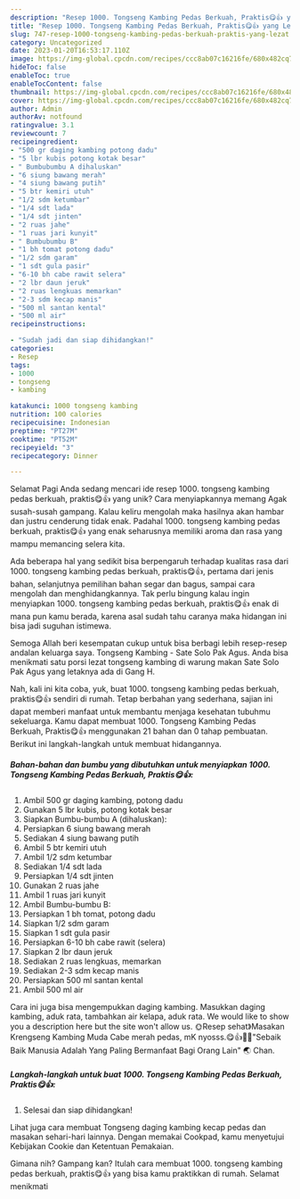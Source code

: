 ```yaml
---
description: "Resep 1000. Tongseng Kambing Pedas Berkuah, Praktis😋👍 yang Lezat"
title: "Resep 1000. Tongseng Kambing Pedas Berkuah, Praktis😋👍 yang Lezat"
slug: 747-resep-1000-tongseng-kambing-pedas-berkuah-praktis-yang-lezat
category: Uncategorized
date: 2023-01-20T16:53:17.110Z
image: https://img-global.cpcdn.com/recipes/ccc8ab07c16216fe/680x482cq70/1000-tongseng-kambing-pedas-berkuah-praktis-foto-resep-utama.jpg
hideToc: false
enableToc: true
enableTocContent: false
thumbnail: https://img-global.cpcdn.com/recipes/ccc8ab07c16216fe/680x482cq70/1000-tongseng-kambing-pedas-berkuah-praktis-foto-resep-utama.jpg
cover: https://img-global.cpcdn.com/recipes/ccc8ab07c16216fe/680x482cq70/1000-tongseng-kambing-pedas-berkuah-praktis-foto-resep-utama.jpg
author: Admin
authorAv: notfound
ratingvalue: 3.1
reviewcount: 7
recipeingredient:
- "500 gr daging kambing potong dadu"
- "5 lbr kubis potong kotak besar"
- " Bumbubumbu A dihaluskan"
- "6 siung bawang merah"
- "4 siung bawang putih"
- "5 btr kemiri utuh"
- "1/2 sdm ketumbar"
- "1/4 sdt lada"
- "1/4 sdt jinten"
- "2 ruas jahe"
- "1 ruas jari kunyit"
- " Bumbubumbu B"
- "1 bh tomat potong dadu"
- "1/2 sdm garam"
- "1 sdt gula pasir"
- "6-10 bh cabe rawit selera"
- "2 lbr daun jeruk"
- "2 ruas lengkuas memarkan"
- "2-3 sdm kecap manis"
- "500 ml santan kental"
- "500 ml air"
recipeinstructions:

- "Sudah jadi dan siap dihidangkan!"
categories:
- Resep
tags:
- 1000
- tongseng
- kambing

katakunci: 1000 tongseng kambing 
nutrition: 100 calories
recipecuisine: Indonesian
preptime: "PT27M"
cooktime: "PT52M"
recipeyield: "3"
recipecategory: Dinner

---
```



Selamat Pagi Anda sedang mencari ide resep 1000. tongseng kambing pedas berkuah, praktis😋👍 yang unik? Cara menyiapkannya memang Agak susah-susah gampang. Kalau keliru mengolah maka hasilnya akan hambar dan justru cenderung tidak enak. Padahal 1000. tongseng kambing pedas berkuah, praktis😋👍 yang enak seharusnya memiliki aroma dan rasa yang mampu memancing selera kita.


Ada beberapa hal yang sedikit bisa berpengaruh terhadap kualitas rasa dari 1000. tongseng kambing pedas berkuah, praktis😋👍, pertama dari jenis bahan, selanjutnya pemilihan bahan segar dan bagus, sampai cara mengolah dan menghidangkannya. Tak perlu bingung kalau ingin menyiapkan 1000. tongseng kambing pedas berkuah, praktis😋👍 enak di mana pun kamu berada, karena asal sudah tahu caranya maka hidangan ini bisa jadi suguhan istimewa.

Semoga Allah beri kesempatan cukup untuk bisa berbagi lebih resep-resep andalan keluarga saya. Tongseng Kambing - Sate Solo Pak Agus. Anda bisa menikmati satu porsi lezat tongseng kambing di warung makan Sate Solo Pak Agus yang letaknya ada di Gang H.


Nah, kali ini kita coba, yuk, buat 1000. tongseng kambing pedas berkuah, praktis😋👍 sendiri di rumah. Tetap berbahan yang sederhana, sajian ini dapat memberi manfaat untuk membantu menjaga kesehatan tubuhmu sekeluarga. Kamu dapat membuat 1000. Tongseng Kambing Pedas Berkuah, Praktis😋👍 menggunakan 21 bahan dan 0 tahap pembuatan. Berikut ini langkah-langkah untuk membuat hidangannya.

<!--inarticleads1-->

##### Bahan-bahan dan bumbu yang dibutuhkan untuk menyiapkan 1000. Tongseng Kambing Pedas Berkuah, Praktis😋👍:

1. Ambil 500 gr daging kambing, potong dadu
1. Gunakan 5 lbr kubis, potong kotak besar
1. Siapkan  Bumbu-bumbu A (dihaluskan):
1. Persiapkan 6 siung bawang merah
1. Sediakan 4 siung bawang putih
1. Ambil 5 btr kemiri utuh
1. Ambil 1/2 sdm ketumbar
1. Sediakan 1/4 sdt lada
1. Persiapkan 1/4 sdt jinten
1. Gunakan 2 ruas jahe
1. Ambil 1 ruas jari kunyit
1. Ambil  Bumbu-bumbu B:
1. Persiapkan 1 bh tomat, potong dadu
1. Siapkan 1/2 sdm garam
1. Siapkan 1 sdt gula pasir
1. Persiapkan 6-10 bh cabe rawit (selera)
1. Siapkan 2 lbr daun jeruk
1. Sediakan 2 ruas lengkuas, memarkan
1. Sediakan 2-3 sdm kecap manis
1. Persiapkan 500 ml santan kental
1. Ambil 500 ml air


Cara ini juga bisa mengempukkan daging kambing. Masukkan daging kambing, aduk rata, tambahkan air kelapa, aduk rata. We would like to show you a description here but the site won&#39;t allow us. 🌞Resep sehat》Masakan Krengseng Kambing Muda Cabe merah pedas, mK nyosss.😋👍🙏🌞&#34;Sebaik Baik Manusia Adalah Yang Paling Bermanfaat Bagi Orang Lain&#34; 🌏 Chan. 

<!--inarticleads2-->

##### Langkah-langkah untuk buat 1000. Tongseng Kambing Pedas Berkuah, Praktis😋👍:


1. Selesai dan siap dihidangkan!

Lihat juga cara membuat Tongseng daging kambing kecap pedas dan masakan sehari-hari lainnya. Dengan memakai Cookpad, kamu menyetujui Kebijakan Cookie dan Ketentuan Pemakaian. 

Gimana nih? Gampang kan? Itulah cara membuat 1000. tongseng kambing pedas berkuah, praktis😋👍 yang bisa kamu praktikkan di rumah. Selamat menikmati

